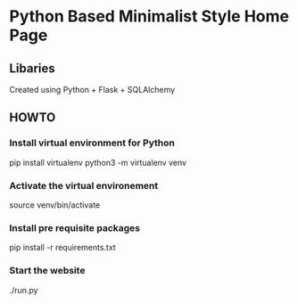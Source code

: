 # Python Based Minimalist Style Home Page 

## Libaries

Created using Python + Flask + SQLAlchemy

## HOWTO

### Install virtual environment for Python

pip install virtualenv
python3 -m virtualenv venv

### Activate the virtual environement

source venv/bin/activate

### Install pre requisite packages 

pip install -r requirements.txt 

### Start the website

./run.py
